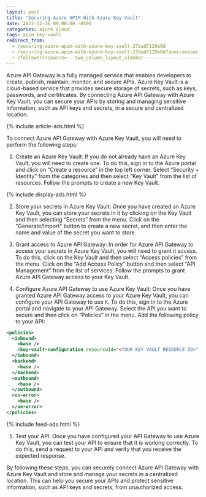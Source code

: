 ```yaml
---
layout: post
title: "Securing Azure APIM With Azure Key Vault"
date: 2022-12-16 09:00:00 -0500
categories: azure cloud
tags: apim key-vault
redirect_from:
  - /securing-azure-apim-with-azure-key-vault-27bad7129e0d
  - /securing-azure-apim-with-azure-key-vault-27bad7129e0d?source=user_profile---------0----------------------------
  - /followers?source=---two_column_layout_sidebar----------------------------------
---
```


Azure API Gateway is a fully managed service that enables developers to create, publish, maintain, monitor, and secure APIs. Azure Key Vault is a cloud-based service that provides secure storage of secrets, such as keys, passwords, and certificates. By connecting Azure API Gateway with Azure Key Vault, you can secure your APIs by storing and managing sensitive information, such as API keys and secrets, in a secure and centralized location.

{% include article-ads.html %}

To connect Azure API Gateway with Azure Key Vault, you will need to perform the following steps:

1. Create an Azure Key Vault: If you do not already have an Azure Key Vault, you will need to create one. To do this, sign in to the Azure portal and click on “Create a resource” in the top left corner. Select “Security + Identity” from the categories and then select “Key Vault” from the list of resources. Follow the prompts to create a new Key Vault.

{% include display-ads.html %}

2. Store your secrets in Azure Key Vault: Once you have created an Azure Key Vault, you can store your secrets in it by clicking on the Key Vault and then selecting “Secrets” from the menu. Click on the “Generate/Import” button to create a new secret, and then enter the name and value of the secret you want to store.

3. Grant access to Azure API Gateway: In order for Azure API Gateway to access your secrets in Azure Key Vault, you will need to grant it access. To do this, click on the Key Vault and then select “Access policies” from the menu. Click on the “Add Access Policy” button and then select “API Management” from the list of services. Follow the prompts to grant Azure API Gateway access to your Key Vault.

4. Configure Azure API Gateway to use Azure Key Vault: Once you have granted Azure API Gateway access to your Azure Key Vault, you can configure your API Gateway to use it. To do this, sign in to the Azure portal and navigate to your API Gateway. Select the API you want to secure and then click on “Policies” in the menu. Add the following policy to your API:

```xml
<policies>
  <inbound>
    <base />
    <key-vault-configuration resourceId="<YOUR KEY VAULT RESOURCE ID>" secretName="<YOUR SECRET NAME>" />
  </inbound>
  <backend>
    <base />
  </backend>
  <outbound>
    <base />
  </outbound>
  <on-error>
    <base />
  </on-error>
</policies>
```

{% include feed-ads.html %}

5. Test your API: Once you have configured your API Gateway to use Azure Key Vault, you can test your API to ensure that it is working correctly. To do this, send a request to your API and verify that you receive the expected response.

By following these steps, you can securely connect Azure API Gateway with Azure Key Vault and store and manage your secrets in a centralized location. This can help you secure your APIs and protect sensitive information, such as API keys and secrets, from unauthorized access.
